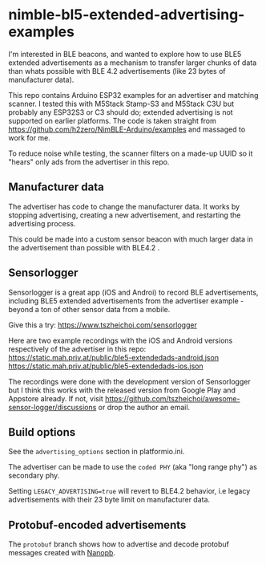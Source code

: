 # nimble-bl5-extended-advertising-examples

I'm interested in BLE beacons, and wanted to explore how to use 
BLE5 extended advertisements as a mechanism to transfer larger chunks of data than whats possible with BLE 4.2 advertisements (like 23 bytes of manufacturer data).

This repo contains Arduino ESP32 examples for an advertiser and matching scanner. I tested this with M5Stack Stamp-S3 and M5Stack C3U but probably any ESP32S3 or C3 should do;  extended advertising is not supported on earlier platforms. The code is taken straight from https://github.com/h2zero/NimBLE-Arduino/examples and massaged to work for me.

To reduce noise while testing, the scanner filters on a made-up UUID so it "hears" only ads from the advertiser in this repo.

## Manufacturer data
The advertiser has code to change the manufacturer data. It works by stopping advertising, creating a new advertisement, and restarting the advertising process.

This could be made into a custom sensor beacon with much larger data in the advertisement than possible with BLE4.2 .

## Sensorlogger 

Sensorlogger is a great app (iOS and Androi) to record BLE advertisements, including BLE5 extended advertisements from the advertiser example - beyond a ton of other sensor data from a mobile.

Give this a try: https://www.tszheichoi.com/sensorlogger


Here are two example recordings with the iOS and Android versions respectively of the advertiser in this repo:
https://static.mah.priv.at/public/ble5-extendedads-android.json
https://static.mah.priv.at/public/ble5-extendedads-ios.json

The recordings were done with the development version of Sensorlogger but I think this works with the released version from Google Play and Appstore already. If not, visit https://github.com/tszheichoi/awesome-sensor-logger/discussions or drop the author an email. 


## Build options

See the `advertising_options` section in platformio.ini.

The advertiser can be made to use the `coded PHY` (aka "long range phy") as secondary phy.

Setting `LEGACY_ADVERTISING=true` will revert to BLE4.2 behavior, i.e
legacy advertisements with their 23 byte limit on manufacturer data.


## Protobuf-encoded advertisements

The `protobuf` branch shows how to advertise and decode protobuf messages created with [Nanopb](https://jpa.kapsi.fi/nanopb/).



